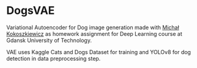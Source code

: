 # DogsVAE
Variational Autoencoder for Dog image generation made with [Michał Kokoszkiewicz](https://github.com/MichalKokoszkiewicz) as homework assignment for Deep Learning course at Gdansk University of Technology.

VAE uses Kaggle Cats and Dogs Dataset for training and YOLOv8 for dog detection in data preprocessing step.
